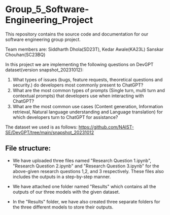 # Group_5_Software-Engineering_Project
This repository contains the source code and documentation for our software engineering group project. 

Team members are:
Siddharth Dhola(SD23T), 
Kedar Awale(KA23L)
Sanskar Chouhan(SC23BQ)

In this project we are implementing the following questions on DevGPT dataset(version snapshot_20231012):
1. What types of issues (bugs, feature requests, theoretical questions and security.) do developers most commonly present to ChatGPT?
2. What are the most common types of prompts (Single turn, multi turn and contextual prompts) that developers use when interacting with ChatGPT?
3. What are the most common use cases (Content generation, Information retrieval, Natural language understanding and Language translation) for which developers turn to ChatGPT for assistance?

The dataset we used is as follows:
https://github.com/NAIST-SE/DevGPT/tree/main/snapshot_20231012

## File structure: 

- We have uploaded three files named "Research Question 1.ipynb", "Research Question 2.ipynb" and "Research Question 3.ipynb" for the above-given research questions 1,2, and 3 respectively. These files also includes the outputs in a step-by-step manner.

- We have attached one folder named "Results" which contains all the outputs of our three models with the given dataset.

- In the "Results" folder, we have also created three separate folders for the three different models to store their outputs.
